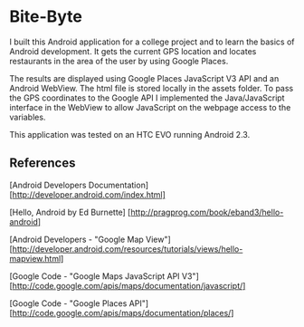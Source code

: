 # Bite-Byte

I built this Android application for a college project and to learn the basics of Android development. It gets the current GPS location and locates restaurants in the area of the user by using Google Places. 

The results are displayed using Google Places JavaScript V3 API and an Android WebView. The html file is stored locally in  the assets folder. To pass the GPS coordinates to the Google API I implemented the Java/JavaScript interface in the WebView to allow JavaScript on the webpage access to the variables.

This application was tested on an HTC EVO running Android 2.3.
 

## References
[Android Developers Documentation] [http://developer.android.com/index.html]

[Hello, Android by Ed Burnette] [http://pragprog.com/book/eband3/hello-android]

[Android Developers - "Google Map View"][http://developer.android.com/resources/tutorials/views/hello-mapview.html]

[Google Code - "Google Maps JavaScript API V3"][http://code.google.com/apis/maps/documentation/javascript/]

[Google Code - "Google Places API"] [http://code.google.com/apis/maps/documentation/places/]